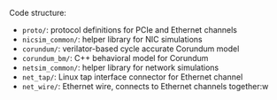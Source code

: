 Code structure:
 - `proto/`: protocol definitions for PCIe and Ethernet channels
 - `nicsim_common/`: helper library for NIC simulations
 - `corundum/`: verilator-based cycle accurate Corundum model
 - `corundum_bm/`: C++ behavioral model for Corundum
 - `netsim_common/`: helper library for network simulations
 - `net_tap/`: Linux tap interface connector for Ethernet channel
 - `net_wire/`: Ethernet wire, connects to Ethernet channels together:w
